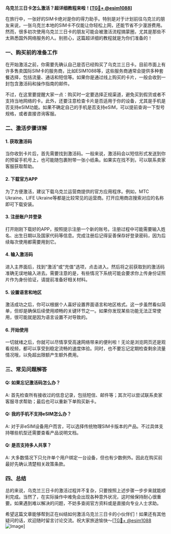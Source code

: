 **乌克兰三日卡怎么激活？超详细教程来啦！[[TG💪+ @esim1088](https://t.me/s/esim1088)]**

在旅行中，一张好的SIM卡绝对是你的得力助手。特别是对于计划前往乌克兰的朋友来说，一张乌克兰本地的SIM卡不仅能让你轻松上网，还能节省不少漫游费用。然而，很多初次使用乌克兰三日卡的朋友可能会被激活流程搞蒙圈，尤其是那些不太熟悉国外网络服务的人。别担心，这篇超详细的教程就是为你们准备的！

### 一、购买前的准备工作

在开始激活之前，你需要先确认自己是否已经购买了乌克兰三日卡。目前市面上有许多售卖国际SIM卡的服务商，比如ESIM1088等，这些服务商通常会提供多种套餐选择，包括流量、通话和短信等。如果你是通过线上购买的卡片，一般会收到一封包含激活码和操作指南的邮件。

不过，在这里要提醒大家一点：购买时一定要选择正规渠道，避免买到假货或者不支持当地网络的卡。此外，还要注意检查卡片是否适用于你的设备，尤其是手机是否支持eSIM功能。如果不确定自己的手机是否支持eSIM，可以提前查询一下型号规格，或者直接咨询客服。

### 二、激活步骤详解

#### 1. 获取激活码

当你收到卡片后，首先需要找到激活码。一般来说，激活码会以短信形式发送到你的预留手机号上，也可能随包裹附带一张小纸条。如果实在找不到，可以联系卖家客服获取帮助。

#### 2. 下载官方APP

为了方便激活，建议下载乌克兰运营商提供的官方应用程序。例如，MTC Ukraine、LIFE Ukraine等都是比较常见的运营商。打开应用商店搜索对应的名称即可下载安装。

#### 3. 注册账户并登录

打开刚刚下载好的APP，按照提示注册一个新的账号。注册过程中可能需要输入姓名、出生日期以及国家代码等信息。完成注册后记得妥善保存好登录密码，因为后续每次使用都需要用到它。

#### 4. 输入激活码

进入主界面后，找到“激活”或“充值”选项，点击进入。然后将之前获取到的激活码准确无误地输入进去。需要注意的是，有些情况下系统可能会要求你上传身份证照片作为身份验证，请提前准备好相关材料。

#### 5. 设置语言和地区

激活成功之后，你可以根据个人喜好设置界面语言和地区格式。这一步虽然看似简单，但却是确保后续使用顺畅的关键环节之一。如果你发现某些功能无法正常使用，很可能就是因为语言设置不对导致的。

#### 6. 开始使用

一切就绪之后，你就可以尽情享受高速网络带来的便利啦！无论是浏览网页还是观看视频，都可以享受到稳定流畅的速度体验。同时，也不要忘记定期检查剩余流量情况哦，以免超出限额产生额外费用。

### 三、常见问题解答

#### Q: 如果忘记激活码怎么办？
A: 首先检查所有接收过的信息记录，包括短信、邮件等；其次可以尝试联系卖家客服寻求帮助；最后也可以重新下单购买新卡。

#### Q: 我的手机不支持eSIM怎么办？
A: 对于非eSIM设备用户而言，可以选择传统物理SIM卡版本的产品。不过具体支持哪些机型还需要查看产品说明文档。

#### Q: 是否支持多人共享？
A: 大多数情况下只允许单个用户绑定一台设备，但也有少数例外。因此在购买前最好先确认清楚相关政策条款。

### 四、总结

总的来说，乌克兰三日卡的激活过程并不复杂，只要按照上述步骤一步步来就能顺利完成。当然了，在实际操作中难免会出现各种意外状况，这时候保持耐心很重要。如果遇到难以解决的问题，不妨多查阅官方资料或是直接向专业人士求助。

希望这篇文章能够帮到正在纠结如何激活乌克兰三日卡的小伙伴们！如果还有其他疑问的话，欢迎随时留言讨论交流。祝大家旅途愉快～[[TG💪+ @esim1088](https://t.me/s/esim1088) ![Image](https://i.postimg.cc/4NQfJmqS/Snipaste-2025-05-13-00-14-12.png)]